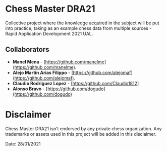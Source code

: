 # Chess Master DRA21
Collective project where the knowledge acquired in the subject will be put into practice, taking as an example chess data from multiple sources - Rapid Application Development 2021 UAL.

## Collaborators
* **Manel Mena** -  [https://github.com/manelme](https://github.com/manelme).
* **Alejo Martín Arias Filippo** -  [https://github.com/alejomaf](https://github.com/alejomaf).
* **Claudio Rodriguez Lopez** - [https://github.com/Claudio1812]
* **Alonso Bravo** -  [https://github.com/dogudo](https://github.com/dogudo)

# Disclaimer

Chess Master DRA21 isn’t endorsed by any private chess organization. Any trademarks or assets used in this project will be added in this disclaimer.

Date: 28/01/2021

